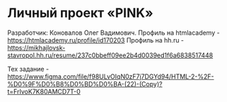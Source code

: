 # Личный проект «PINK» 

Разработчик: Коновалов Олег Вадимович.
Профиль на htmlacademy - https://htmlacademy.ru/profile/id170203
Профиль на hh.ru - https://mikhajlovsk-stavropol.hh.ru/resume/237c0bbeff09ee2b4d0039ed1f6a6838517448

Тех задание - https://www.figma.com/file/f98ULvOIqN0zF7j7DGYd94/HTML-2-%2F-%D0%9F%D0%B8%D0%BD%D0%BA-(22)-(Copy)?t=FrIvoK7K80AMCD7T-0